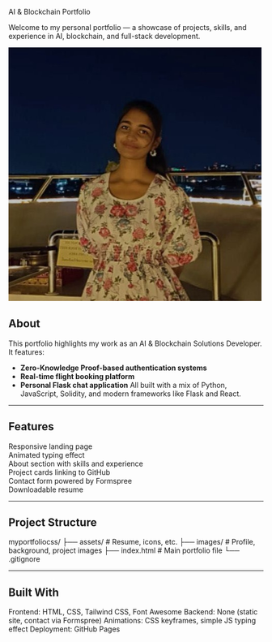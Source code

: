  AI & Blockchain Portfolio

Welcome to my personal portfolio — a showcase of projects, skills, and experience in AI, blockchain, and full-stack development.

![Portfolio Banner](images/profile.jpg)

##  About
This portfolio highlights my work as an AI & Blockchain Solutions Developer.  
It features:
- **Zero-Knowledge Proof-based authentication systems**
- **Real-time flight booking platform**
- **Personal Flask chat application**
All built with a mix of Python, JavaScript, Solidity, and modern frameworks like Flask and React.

---

## Features
Responsive landing page  
Animated typing effect  
About section with skills and experience  
Project cards linking to GitHub  
Contact form powered by Formspree  
Downloadable resume  

---

## Project Structure
myportfoliocss/
├── assets/                # Resume, icons, etc.
├── images/                # Profile, background, project images
├── index.html             # Main portfolio file
└── .gitignore

---
## Built With
Frontend: HTML, CSS, Tailwind CSS, Font Awesome
Backend: None (static site, contact via Formspree)
Animations: CSS keyframes, simple JS typing effect
Deployment: GitHub Pages


